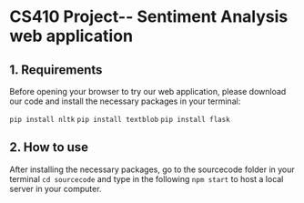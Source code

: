 # CS410 Project-- Sentiment Analysis web application

## 1. Requirements
Before opening your browser to try our web application, please download our code and install the necessary packages in your terminal: 

`pip install nltk` `pip install textblob` `pip install flask`

## 2. How to use
After installing the necessary packages, go to the sourcecode folder in your terminal `cd sourcecode` and type in the following `npm start` to host a local server in your computer. 
